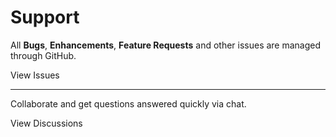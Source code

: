 # Support

All **Bugs**, **Enhancements**, **Feature Requests** and other issues are managed through GitHub.

<button-link url="https://github.com/flipboxfactory/patron/issues">View Issues</button-link>

***

Collaborate and get questions answered quickly via chat.

<button-link url="https://gitter.im/flipboxfactory/patron">View Discussions</button-link>